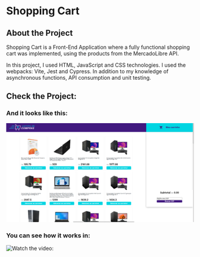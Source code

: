 # Shopping Cart
## About the Project

Shopping Cart is a Front-End Application where a fully functional shopping cart was implemented, using the products from the MercadoLibre API.

In this project, I used HTML, JavaScript and CSS technologies.
I used the webpacks: Vite, Jest and Cypress.
In addition to my knowledge of asynchronous functions, API consumption and unit testing.

## Check the Project:

### And it looks like this:

![shopping cart front end - how it looks](src/imgs/shoppingcart.png)

### You can see how it works in:

![Watch the video:](https://youtu.be/3eKZecsWBSk)